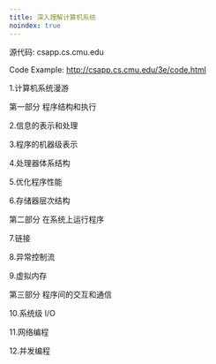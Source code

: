 ```yaml
---
title: 深入理解计算机系统
noindex: true
---
```


源代码: 
csapp.cs.cmu.edu

Code Example:
http://csapp.cs.cmu.edu/3e/code.html

1.计算机系统漫游

第一部分 程序结构和执行

2.信息的表示和处理

3.程序的机器级表示

4.处理器体系结构

5.优化程序性能

6.存储器层次结构

第二部分 在系统上运行程序

7.链接

8.异常控制流

9.虚拟内存

第三部分 程序间的交互和通信

10.系统级 I/O

11.网络编程

12.并发编程
